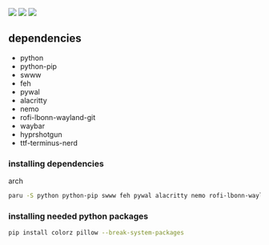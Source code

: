 ![](preview/A.png)
![](preview/B.png)
![](preview/C.png)

## dependencies

 - python
 - python-pip
 - swww
 - feh
 - pywal
 - alacritty
 - nemo
 - rofi-lbonn-wayland-git
 - waybar
 - hyprshotgun
 - ttf-terminus-nerd

### installing dependencies
arch
``` bash
paru -S python python-pip swww feh pywal alacritty nemo rofi-lbonn-wayland-git waybar hyprshotgun ttf-terminus-nerd
```

### installing needed python packages
``` bash
pip install colorz pillow --break-system-packages
```
